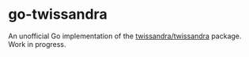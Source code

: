 # go-twissandra

An unofficial Go implementation of the [twissandra/twissandra](https://github.com/twissandra/twissandra) package. Work in progress. 